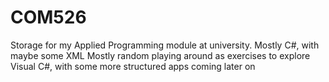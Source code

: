 # COM526
Storage for my Applied Programming module at university. Mostly C#, with maybe some XML
Mostly random playing around as exercises to explore Visual C#, with some more structured apps coming later on
